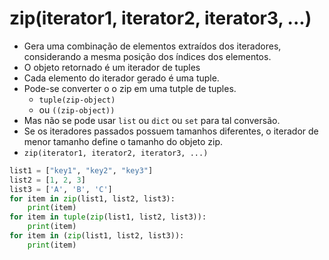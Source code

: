 # zip(iterator1, iterator2, iterator3, ...)
- Gera uma combinação de elementos extraídos dos iteradores, considerando a mesma posição dos índices dos elementos.
- O objeto retornado é um iterador de tuples
- Cada elemento do iterador gerado é uma tuple.
- Pode-se converter o o zip em uma tutple de tuples.
    - `tuple(zip-object)`
    - ou `((zip-object))`
- Mas não se pode usar `list` ou `dict` ou `set` para tal conversão.
- Se os iteradores passados possuem tamanhos diferentes, o iterador de menor tamanho define o tamanho do objeto zip.
- `zip(iterator1, iterator2, iterator3, ...)`

```python
list1 = ["key1", "key2", "key3"]
list2 = [1, 2, 3]
list3 = ['A', 'B', 'C']
for item in zip(list1, list2, list3):
    print(item)
for item in tuple(zip(list1, list2, list3)):
    print(item)
for item in (zip(list1, list2, list3)):
    print(item)
```  